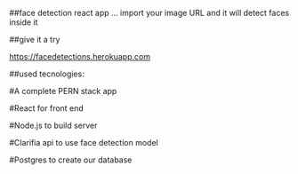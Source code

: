 ##face detection react app ... import your image URL and it will detect faces inside it 

##give it a try 

https://facedetections.herokuapp.com

##used tecnologies:

#A complete PERN stack app

#React for front end

#Node.js to build server

#Clarifia api to use face detection model

#Postgres to create our database
